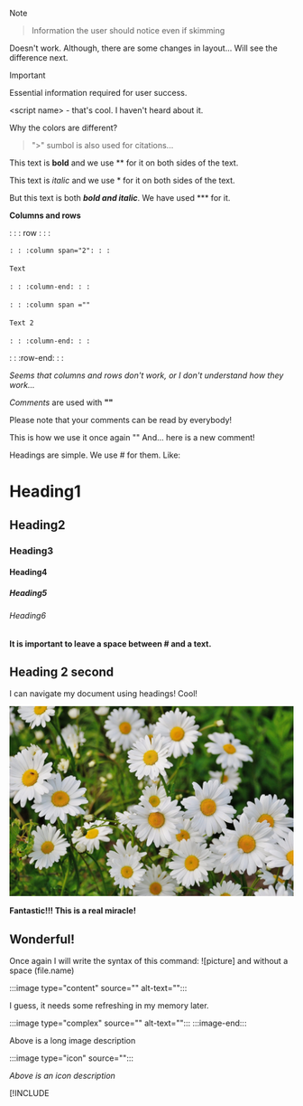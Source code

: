 >[!NOTE]

>Information the user should notice even if skimming

Doesn't work. Although, there are some changes in layout... Will see the difference next.

>[!IMPORTANT]
>Essential information required for user success.

\<script name> - that's cool. I haven't heard about it.

Why the colors are different?

> ">" sumbol is also used for citations...

This text is **bold** and we use ** for it on both sides of the text.

This text is *italic* and we use * for it on both sides of the text.

But this text is both ***bold and italic***. We have used *** for it.

**Columns and rows**

: : : row : : :

    : : :column span="2": : :
    
    Text
    
    : : :column-end: : : 
    
    : : :column span =""
    
    Text 2

    : : :column-end: : : 
: : :row-end: : :

*Seems that columns and rows don't work, or I don't understand how they work...*

*Comments* are used with **"<!---Text--->"**
<!---Here is my comment--->
<!---And I see absolutely nothing on the preview--->
<!---That's really cool--->

Please note that your comments can be read by everybody!

This is how we use it once again "<!---Comment --->" And... here is a new comment!

Headings are simple. We use # for them. Like:
# Heading1
## Heading2
### Heading3
#### Heading4
##### Heading5
###### Heading6

**It is important to leave a space between # and a text.**

## Heading 2 second

I can navigate my document using headings! Cool!

![picture](unnamed-file-64.jpg)

**Fantastic!!! This is a real miracle!**

## Wonderful!

Once again I will write the syntax of this command: ![picture] and without a space (file.name)

:::image type="content" source="<folderPath>" alt-text="<alt text>":::

I guess, it needs some refreshing in my memory later.

:::image type="complex" source="<folderPath>" alt-text="<alt text>"::: <long description here> :::image-end:::

Above is a long image description

:::image type="icon" source="<folderPath>":::

*Above is an icon description*

[!INCLUDE [<title>](<Fileinclude1.md>)]





